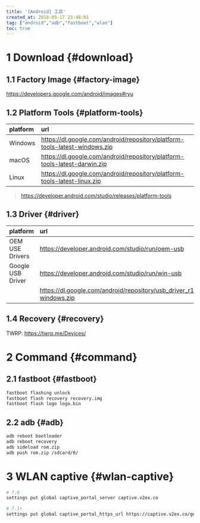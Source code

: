 ```yaml
---
title: '[Android] 工具'
created_at: 2018-05-17 23:48:01
tag: ["android","adb","fastboot","wlan"]
toc: true
---
```


# 1 Download {#download}
## 1.1 Factory Image {#factory-image}

<https://developers.google.com/android/images#ryu>

## 1.2 Platform Tools {#platform-tools}

| platform | url                                                                          |
| :------- | :--------------------------------------------------------------------------- |
| Windows  | <https://dl.google.com/android/repository/platform-tools-latest-windows.zip> |
| macOS    | <https://dl.google.com/android/repository/platform-tools-latest-darwin.zip>  |
| Linux    | <https://dl.google.com/android/repository/platform-tools-latest-linux.zip>   |

> <https://developer.android.com/studio/releases/platform-tools>
## 1.3 Driver {#driver}

| platform          | url                                                                   |
| :---------------- | :-------------------------------------------------------------------- |
| OEM USE Drivers   | <https://developer.android.com/studio/run/oem-usb>                    |
| Google USB Driver | <https://developer.android.com/studio/run/win-usb>                    |
|                   | <https://dl.google.com/android/repository/usb_driver_r12-windows.zip> |


## 1.4 Recovery {#recovery}


TWRP: <https://twrp.me/Devices/>

# 2 Command {#command}

## 2.1 fastboot {#fastboot}

```bash
fastboot flashing unlock
fastboot flash recovery recovery.img
fastboot flash logo logo.bin
```

## 2.2 adb {#adb}

```bash
adb reboot bootloader
adb reboot recovery
adb sideload rom.zip
adb push rom.zip /sdcard/0/
```

# 3 WLAN captive {#wlan-captive}

```bash
# 7.0
settings put global captive_portal_server captive.v2ex.co

# 7.1+
settings put global captive_portal_https_url https://captive.v2ex.co/generate_204
```
